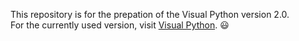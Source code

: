 This repository is for the prepation of the Visual Python version 2.0.<br>
For the currently used version, visit [Visual Python](github.com/visualpython/visuapython). :smiley:
